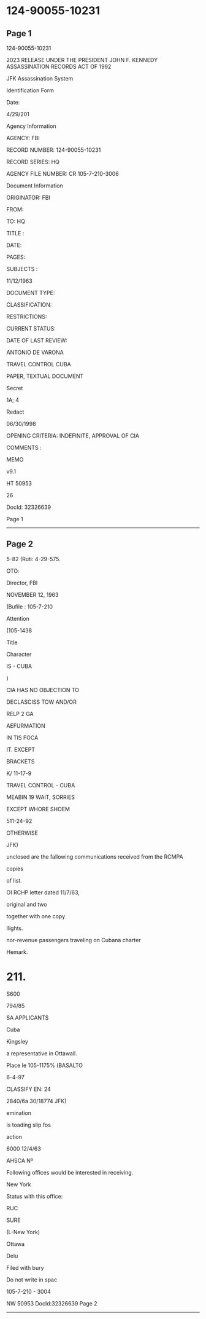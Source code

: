 # 124-90055-10231

## Page 1

124-90055-10231

2023 RELEASE UNDER THE PRESIDENT JOHN F. KENNEDY ASSASSINATION RECORDS ACT OF 1992

JFK Assassination System

Identification Form

Date:

4/29/201

Agency Information

AGENCY: FBI

RECORD NUMBER: 124-90055-10231

RECORD SERIES: HQ

AGENCY FILE NUMBER: CR 105-7-210-3006

Document Information

ORIGINATOR: FBI

FROM:

TO: HQ

TITLE :

DATE:

PAGES:

SUBJECTS :

11/12/1963

DOCUMENT TYPE:

CLASSIFICATION:

RESTRICTIONS:

CURRENT STATUS:

DATE OF LAST REVIEW:

ANTONIO DE VARONA

TRAVEL CONTROL CUBA

PAPER, TEXTUAL DOCUMENT

Secret

1A; 4

Redact

06/30/1998

OPENING CRITERIA: INDEFINITE, APPROVAL OF CIA

COMMENTS :

MEMO

v9.1

HT 50953

26

DocId: 32326639

Page 1

---

## Page 2

5-82 (Ruti: 4-29-575.

OTO:

Director, FBI

NOVEMBER 12, 1963

(Bufile : 105-7-210

Attention

(105-1438

Title

Character

IS - CUBA

)

CIA HAS NO OBJECTION TO

DECLASCISS TOW AND/OR

RELP 2 GA

AEFURMATION

IN TIS FOCA

IT. EXCEPT

BRACKETS

K/ 11-17-9

TRAVEL CONTROL - CUBA

MEABIN 19 WAIT, SORRIES

EXCEPT WHORE SHOEM

511-24-92

OTHERWISE

JFK)

unclosed are the fallowing communications received from the RCMPA

copies

of list.

OI RCHP letter dated 11/7/63,

original and two

together with one copy

Ilights.

nor-revenue passengers traveling on Cubana charter

Hemark.

# 211.

S600

794/85

SA APPLICANTS

Cuba

Kingsley

a representative in Ottawall.

Place Ie 105-1175% (BASALTO

6-4-97

CLASSIFY EN: 24

2840/6a 30/18774 JFK)

emination

is toading slip fos

action

6000 12/4/63

AHSCA Nº

Following offices would be interested in receiving.

New York

Status with this office:

RUC

SURE

(L-New York)

Ottawa

Delu

Filed with bury

Do not write in spac

105-7-210 - 3004

NW 50953 DocId:32326639 Page 2

---

